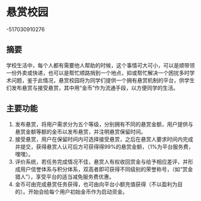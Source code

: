 # 悬赏校园
-517030910276
## 摘要
学校生活中，每个人都有需要他人帮助的时候，这个事情可大可小，可以是顺带领一份外卖或快递，也可以是帮忙顺路捎到一个地点，抑或帮忙解决一个困扰多时学术问题，鉴于此情况，悬赏校园将为同学们提供一个拥有悬赏机制的平台，供学生们发布悬赏与接受悬赏，其中用“金币”作为流通手段，以方便同学的生活。
## 主要功能
1. 发布悬赏，将用户需求分为五个等级，分别拥有不同的悬赏金额，用户提供与悬赏金额等额的金币以发布悬赏，并注明悬赏保留时间。
2. 接受悬赏，用户在保留时间内可选择接受悬赏，之后在悬赏人要求时间内完成并提交，获得悬赏人认可后方可获得得99%的悬赏金额，（1%为平台服务费，嘿嘿）。
3. 评价系统，若任务完成情况不佳，悬赏人有权收回赏金与给予相应差评，并形成用户信誉体系与积分体系，双高者即可获得不同级别的荣誉称号，（如“赏金猎人”），享受平台的适当减免服务费优惠。
4. 金币可由完成悬赏任务获得，也可由向平台小额充值获得（不以盈利为目的）。开始会给每个用户初始金币作为启动资金。